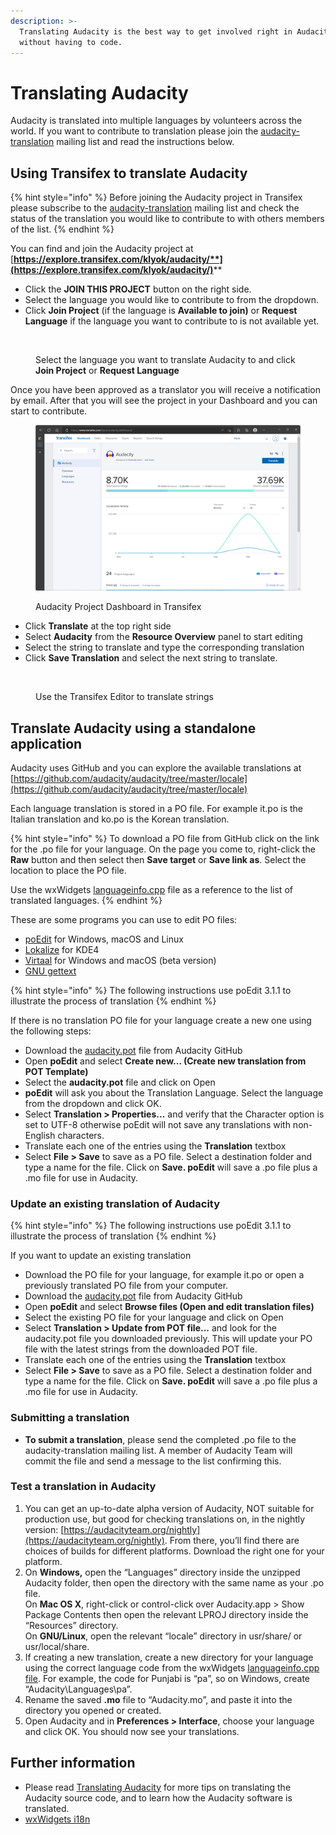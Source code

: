 ```yaml
---
description: >-
  Translating Audacity is the best way to get involved right in Audacity's UI
  without having to code.
---
```


# Translating Audacity

Audacity is translated into multiple languages by volunteers across the world.  If you want to  contribute to translation please join the [audacity-translation](https://sourceforge.net/projects/audacity/lists/audacity-translation) mailing list and read the instructions below.

## Using Transifex to translate Audacity

{% hint style="info" %}
Before joining the Audacity project in Transifex please subscribe to the [audacity-translation](https://sourceforge.net/projects/audacity/lists/audacity-translation) mailing list and check the status of the translation you would like to contribute to with others members of the list.
{% endhint %}

You can find and join the Audacity project at [**https://explore.transifex.com/klyok/audacity/**](https://explore.transifex.com/klyok/audacity/)****

* Click the **JOIN THIS PROJECT** button on the right side.
* Select the language you would like to contribute to from the dropdown.
* Click **Join Project** (if the language is **Available to join)** or **Request Language** if the language you want to contribute to is not available yet.

<figure><img src="../../.gitbook/assets/Join Audacity Project Transifex.gif" alt=""><figcaption><p>Select the language you want to translate Audacity to and click <strong>Join Project</strong> or <strong>Request Language</strong></p></figcaption></figure>

Once you have been approved as a translator you will receive a notification by email.  After that you will see the project in your Dashboard and you can start to contribute.

<figure><img src="../../.gitbook/assets/Audacity Project Dashboard Transifex.png" alt=""><figcaption><p>Audacity Project Dashboard in Transifex</p></figcaption></figure>

* Click **Translate** at the top right side
* Select **Audacity** from the **Resource Overview** panel to start editing
* Select the string to translate and type the corresponding translation
* Click **Save Translation** and select the next string to translate.

<figure><img src="../../.gitbook/assets/Recording #57.gif" alt=""><figcaption><p>Use the Transifex Editor to translate strings</p></figcaption></figure>

## Translate Audacity using a standalone application

Audacity uses GitHub and you can explore the available translations at [https://github.com/audacity/audacity/tree/master/locale](https://github.com/audacity/audacity/tree/master/locale)

Each language translation is stored in a PO file. For example it.po is the Italian translation and ko.po is the Korean translation.

{% hint style="info" %}
To download a PO file from GitHub click on the link for the .po file for your language. On the page you come to, right-click the **Raw** button and then select then **Save target** or **Save link as**. Select the location to place the PO file.

Use the wxWidgets [languageinfo.cpp](https://github.com/wxWidgets/wxWidgets/blob/WX\_3\_0\_BRANCH/src/common/languageinfo.cpp) file as a reference to the list of translated languages.
{% endhint %}

These are some programs you can use to edit PO files:

* [poEdit](https://poedit.net/) for Windows, macOS and Linux
* [Lokalize](http://userbase.kde.org/Lokalize) for KDE4
* [Virtaal](http://virtaal.translatehouse.org/index.html) for Windows and macOS (beta version)
* [GNU gettext](http://www.gnu.org/software/gettext/)

{% hint style="info" %}
The following instructions use poEdit 3.1.1 to illustrate the process of translation
{% endhint %}

If there is no translation PO file for your language create a new one using the following steps:&#x20;

* Download the [audacity.pot](https://github.com/audacity/audacity/blob/master/locale/audacity.pot) file from Audacity GitHub
* Open **poEdit** and select **Create new... (Create new translation from POT Template)**
* Select the **audacity.pot** file and click on Open
* **poEdit** will ask you about the Translation Language. Select the language from the dropdown and click OK.
* Select **Translation > Properties...** and verify that the Character option is set to UTF-8 otherwise poEdit will not save any translations with non-English characters.
* Translate each one of the entries using the **Translation** textbox
* Select **File > Save** to save as a PO file.  Select a destination folder and type a name for the file. Click on **Save.  poEdit** will save a .po file plus a .mo file for use in Audacity.

### Update an existing translation of Audacity

{% hint style="info" %}
The following instructions use poEdit 3.1.1 to illustrate the process of translation
{% endhint %}

If you want to update an existing translation

* Download the PO file for your language, for example it.po or open a previously translated PO file from your computer.
* Download the [audacity.pot](https://github.com/audacity/audacity/blob/master/locale/audacity.pot) file from Audacity GitHub
* Open **poEdit** and select **Browse files (Open and edit translation files)**
* Select the existing PO file for your language and click on Open
* Select **Translation > Update from POT file...** and look for the audacity.pot file you downloaded previously.  This will update your PO file with the latest strings from the downloaded POT file.
* Translate each one of the entries using the **Translation** textbox
* Select **File > Save** to save as a PO file.  Select a destination folder and type a name for the file. Click on **Save.  poEdit** will save a .po file plus a .mo file for use in Audacity.

### Submitting a translation

* **To submit a translation**, please send the completed .po file to the audacity-translation mailing list. A member of Audacity Team will commit the file and send a message to the list confirming this.

### **Test a translation in Audacity**

1. You can get an up-to-date alpha version of Audacity, NOT suitable for production use, but good for checking translations on, in the nightly version: [https://audacityteam.org/nightly](https://audacityteam.org/nightly).  From there, you’ll find there are choices of builds for different platforms. Download the right one for your platform.
2. On **Windows,** open the “Languages” directory inside the unzipped Audacity folder, then open the directory with the same name as your .po file. \
   On **Mac OS X**, right-click or control-click over Audacity.app > Show Package Contents then open the relevant LPROJ directory inside the “Resources” directory. \
   On **GNU/Linux**, open the relevant “locale” directory in usr/share/ or usr/local/share.
3. If creating a new translation, create a new directory for your language using the correct language code from the wxWidgets [languageinfo.cpp file](https://github.com/wxWidgets/wxWidgets/blob/WX\_3\_0\_BRANCH/src/common/languageinfo.cpp). For example, the code for Punjabi is “pa”, so on Windows, create “Audacity\Languages\pa”.
4. Rename the saved **.mo** file to “Audacity.mo”, and paste it into the directory you opened or created.
5. Open Audacity and in **Preferences > Interface**, choose your language and click OK. You should now see your translations.

## **Further information**

* Please read [Translating Audacity](http://wiki.audacityteam.org/index.php?title=For\_Translators) for more tips on translating the Audacity source code, and to learn how the Audacity software is translated.
* [wxWidgets i18n](https://www.wxwidgets.org/about/translations/)
